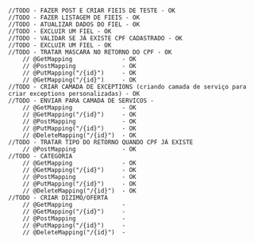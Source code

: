     //TODO - FAZER POST E CRIAR FIEIS DE TESTE - OK
    //TODO - FAZER LISTAGEM DE FIEIS - OK
    //TODO - ATUALIZAR DADOS DO FIEL - OK
    //TODO - EXCLUIR UM FIEL - OK
    //TODO - VALIDAR SE JÁ EXISTE CPF CADASTRADO - OK
    //TODO - EXCLUIR UM FIEL - OK
    //TODO - TRATAR MASCARA NO RETORNO DO CPF - OK
        // @GetMapping              - OK
        // @PostMapping             - OK
        // @PutMapping("/{id}")     - OK
        // @GetMapping("/{id}")     - OK
    //TODO - CRIAR CAMADA DE EXCEPTIONS (criando camada de serviço para criar exceptions personalizadas) - OK
    //TODO - ENVIAR PARA CAMADA DE SERVICOS -
        // @GetMapping              - OK
        // @GetMapping("/{id}")     - OK
        // @PostMapping             - OK
        // @PutMapping("/{id}")     - OK
        // @DeleteMapping("/{id}")  - OK
    //TODO - TRATAR TIPO DO RETORNO QUANDO CPF JÁ EXISTE
        // @PostMapping             - OK
    //TODO - CATEGORIA
        // @GetMapping              - OK
        // @GetMapping("/{id}")     - OK
        // @PostMapping             - OK
        // @PutMapping("/{id}")     - OK
        // @DeleteMapping("/{id}")  - OK
    //TODO - CRIAR DIZIMO/OFERTA
        // @GetMapping              - 
        // @GetMapping("/{id}")     - 
        // @PostMapping             - 
        // @PutMapping("/{id}")     - 
        // @DeleteMapping("/{id}")  - 